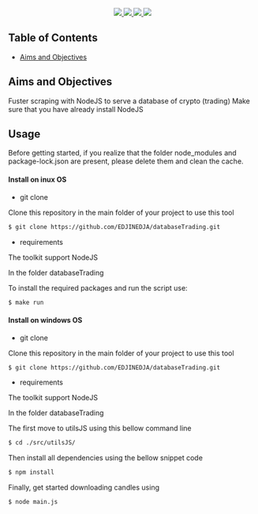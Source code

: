 <p align="center">
    <a href="https://github.com/EDJINEDJA//databaseTrading/blob/main/LICENSE" alt="Licence">
        <img src="https://img.shields.io/badge/license-MIT-yellow.svg" />
    </a>
    <a href="https://github.com/EDJINEDJA//databaseTrading/commits/main" alt="Commits">
        <img src="https://img.shields.io/github/last-commit/EDJINEDJA/databaseTrading/main" />
    </a>
    <a href="https://github.com/EDJINEDJA/databaseTrading" alt="Activity">
        <img src="https://img.shields.io/badge/contributions-welcome-orange.svg" />
    </a>
    <a href="http://matthaythornthwaite.pythonanywhere.com/" alt="Web Status">
        <img src="https://img.shields.io/website?down_color=red&down_message=down&up_color=success&up_message=up&url=http%3A%2F%2Fmatthaythornthwaite.pythonanywhere.com%2F" />
    </a>
</p>


## Table of Contents

<!--ts-->
* [Aims and Objectives](#Aims-and-Objectives)
<!--te-->

## Aims and Objectives

Fuster scraping with NodeJS to serve a database of crypto (trading)
Make sure that you have already install NodeJS




## Usage
Before getting started, if you realize that the folder node_modules and package-lock.json are present, please delete them and clean the cache.

#### Install on inux OS
- git clone 

Clone this repository in the main folder of your project to use this tool
```bash
$ git clone https://github.com/EDJINEDJA/databaseTrading.git
```
- requirements

The toolkit support NodeJS

In the folder databaseTrading

To install the required packages and run the script use:

```bash
$ make run
```

#### Install on windows OS
- git clone 

Clone this repository in the main folder of your project to use this tool
```bash
$ git clone https://github.com/EDJINEDJA/databaseTrading.git
```

- requirements

The toolkit support NodeJS

In the folder databaseTrading

The first move to utilsJS using this bellow command line

```bash
$ cd ./src/utilsJS/
```

Then install all dependencies using the bellow snippet code 

```bash
$ npm install
```
Finally, get started downloading candles using

```bash
$ node main.js
```